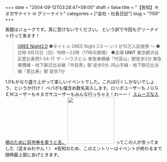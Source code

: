 +++
date = "2004-09-12T03:28:47+09:00"
draft = false
title = "【告知】キヌガサナイト in グリーナイト"
categories = ["会社・社長日記"]
slug = "1159"
+++

表題はジョークです。真に受けないでください。
という訳で今回もグリーナイト行って来ます！
<blockquote><a href="http://mag.gree.jp/" target="_blank">GREE Night2.0</a>
●タイトル
GREE Night 2.0 〜 いくぜ10万人前夜祭 〜
●日時
9月12日（日）18時〜22時（17時半開場）
●会場
<b>UNIT</b>
東京都渋谷区恵比寿西1-34-17 ザ・ハウスビル
東急東横線『代官山』駅徒歩2分
東急東横線・地下鉄日比谷線『中目黒』駅 徒歩5分
JR山手線・地下鉄日比谷線『恵比寿』駅 徒歩7分</blockquote>
1.0もかなり盛り上がって楽しいイベントでした。これは行くしかないでしょう、というか行け！
ペパボも僕含め数名突入します。ロリポユーザーもＪＵＧＥＭユーザーもキヌガサユーザーもみんな行っちゃえ！わーー！
<a href="http://mag.gree.jp/2004/08/gree_night_20_.html" target="_blank">スムーズな入場のために前売券を買うと吉。</a>
<img src="http://ieiriblog.jugem.jp/?image=4019" width="150" height="150" alt="" class="pict" />
ってこの人が言ってました（泥まみれやん！）
※告知のため、このエントリーはイベントが終わるまで随時最上部にあげときます。
